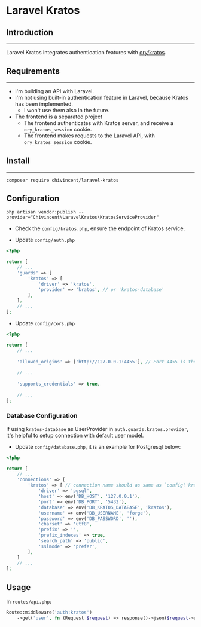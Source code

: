 # Laravel Kratos

## Introduction
---

Laravel Kratos integrates authentication features with [ory/kratos](https://github.com/ory/kratos).

## Requirements
---

- I'm  building an API with Laravel.
- I'm not using built-in authentication feature in Laravel, because Kratos has been implemented.
  - I won't use them also in the future.
- The frontend is a separated project
  - The frontend authenticates with Kratos server, and receive a `ory_kratos_session` cookie.
  - The frontend makes requests to the Laravel API, with `ory_kratos_session` cookie.

## Install
---

```shell
composer require chivincent/laravel-kratos
```

## Configuration

```shell
php artisan vendor:publish --provider="Chivincent\LaravelKratos\KratosServiceProvider"
```

- Check the `config/kratos.php`, ensure the endpoint of Kratos service.

- Update `config/auth.php`

```php
<?php

return [
    // ...
    'guards' => [
        'kratos' => [
            'driver' => 'kratos',
            'provider' => 'kratos', // or 'kratos-database'
        ],    
    ],
    // ...
];
```

- Update `config/cors.php`

```php
<?php

return [
    // ...
    
    'allowed_origins' => ['http://127.0.0.1:4455'], // Port 4455 is the default application of Kratos Frontend UI
    
    // ...
    
    'supports_credentials' => true,
    
    // ...
]; 
```

### Database Configuration

If using `kratos-database` as UserProvider in `auth.guards.kratos.provider`, it's helpful to setup connection with default user model.

- Update `config/database.php`, it is an example for Postgresql below:

```php
<?php

return [
    // ...
    'connections' => [
        'kratos' => [ // connection name should as same as `config('kratos.user_providers.kratos-database.connection')` 
            'driver' => 'pgsql',
            'host' => env('DB_HOST', '127.0.0.1'),
            'port' => env('DB_PORT', '5432'),
            'database' => env('DB_KRATOS_DATABASE', 'kratos'),
            'username' => env('DB_USERNAME', 'forge'),
            'password' => env('DB_PASSWORD', ''),
            'charset' => 'utf8',
            'prefix' => '',
            'prefix_indexes' => true,
            'search_path' => 'public',
            'sslmode' => 'prefer',
        ],    
    ]
    // ... 
];
```

## Usage

In `routes/api.php`:

```php
Route::middleware('auth:kratos')
    ->get('user', fn (Request $request) => response()->json($request->user()));
```

